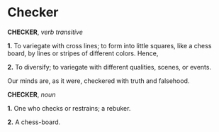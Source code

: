 # Checker

**CHECKER**, _verb transitive_

**1.** To variegate with cross lines; to form into little squares, like a chess board, by lines or stripes of different colors. Hence,

**2.** To diversify; to variegate with different qualities, scenes, or events.

Our minds are, as it were, checkered with truth and falsehood.

**CHECKER**, _noun_

**1.** One who checks or restrains; a rebuker.

**2.** A chess-board.